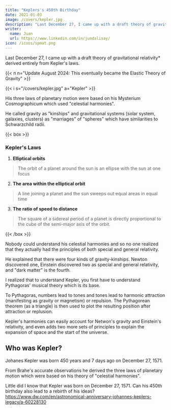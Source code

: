 ```yaml
---
title: "Keplers's 450th Birthday"
date: 2021-01-03
image: /covers/kepler.jpg
description: "Last December 27, I came up with a draft theory of gravitational relativity derived entirely from Kepler's laws"
writer:
  name: Juan
  url: https://www.linkedin.com/in/jundalisay/
icon: /icons/spmat.png
---
```




Last December 27, I came up with a draft theory of gravitational relativity* derived entirely from Kepler's laws. 

{{< n n="Update August 2024: This eventually became the Elastic Theory of Gravity" >}}


{{< i s="/covers/kepler.jpg" a="Kepler" >}}


His three laws of planetary motion were based on his Mysterium Cosmographicum which used "celestial harmonies". 

He called gravity as "kinships" and gravitational systems (solar system, galaxies, clusters) as "marriages" of "spheres" which have similarities to Schwarzchild radii.


{{< box >}}
### Kepler's Laws

1. **Elliptical orbits** 

> The orbit of a planet around the sun is an ellipse with the sun at one focus

2. **The area within the elliptical orbit**

> A line joining a planet and the sun sweeps out equal areas in equal time

3. **The ratio of speed to distance**

> The square of a sidereal period of a planet is directly proportional to the cube of the semi-major axis of the orbit.

{{< /box >}}

Nobody could understand his celestial harmonies and so no one realized that they actually had the principles of both special and general relativity.

He explained that there were four kinds of gravity-kinships. Newton discovered one, Einstein discovered two as special and general relativity, and "dark matter" is the fourth. 

I realized that to understand Kepler, you first have to understand Pythagoras' musical theory which is its base.

To Pythagoras, numbers lead to tones and tones lead to harmonic attraction (manifesting as gravity or magnetism) or repulsion. The Pythagorean theorem (as a triangle) is then used to plot the resulting position after attraction or replusion.

Kepler's harmonies can easily account for Netwon's gravity and Einstein's relativity, and even adds two more sets of principles to explain the expansion of space and the start of the universe.  


## Who was Kepler?

Johanes Kepler was born 450 years and 7 days ago on December 27, 1571.

From Brahe's accurate observations he derived the three laws of planetary motion which were based on his theory of "celestial harmonies". 

Little did I know that Kepler was born on December 27, 1571. Can his 450th birthday also lead to a rebirth of his ideas? 
https://www.dw.com/en/astronomical-anniversary-johannes-keplers-legacy/a-60228130


<!-- He called gravity as "kinships" and gravitational systems (solar system, galaxies, clusters) as "marriages" of "spheres" which have similarities to Schwarzchild radii. 

He explained that there were four kinds of gravity-kinships. Newton discovered one, Einstein discovered two as special and general relativity, and "dark matter" is the fourth.  -->
